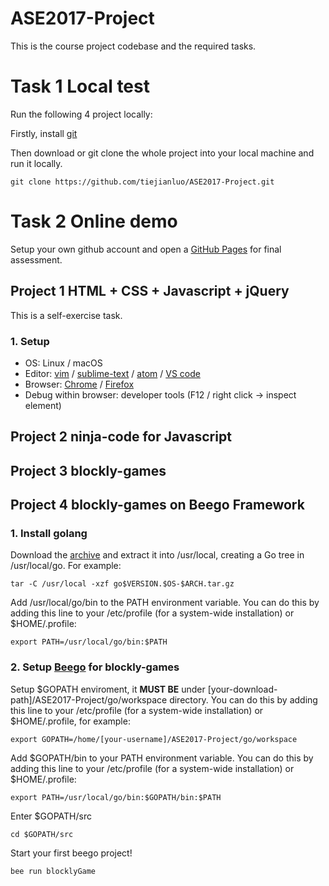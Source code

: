 # ASE2017-Project
This is the course project codebase and the required tasks.

# Task 1 Local test
Run the following 4 project locally:

Firstly, install [git](https://git-scm.com/downloads)

Then download or git clone the whole project into your local machine and run it locally.
```
git clone https://github.com/tiejianluo/ASE2017-Project.git
```

# Task 2 Online demo
Setup your own github account and open a [GitHub Pages](https://pages.github.com/) for final assessment.

## Project 1 HTML + CSS + Javascript + jQuery
This is a self-exercise task.
### 1. Setup 
* OS: Linux / macOS
* Editor: [vim](http://www.vim.org/download.php) / [sublime-text](http://www.sublimetext.com/3) / [atom](https://atom.io/) / [VS code](https://code.visualstudio.com)
* Browser: [Chrome](http://www.google.cn/chrome/browser/desktop) / [Firefox](http://www.firefox.com.cn)
* Debug within browser: developer tools (F12 / right click -> inspect element) 
## Project 2 ninja-code for Javascript
###
## Project 3 blockly-games

## Project 4 blockly-games on Beego Framework
### 1. Install golang
Download the [archive](https://golang.org/dl) and extract it into /usr/local, creating a Go tree in /usr/local/go. For example:
```
tar -C /usr/local -xzf go$VERSION.$OS-$ARCH.tar.gz
```
Add /usr/local/go/bin to the PATH environment variable. 
You can do this by adding this line to your /etc/profile (for a system-wide installation) or $HOME/.profile:
```
export PATH=/usr/local/go/bin:$PATH
```
### 2. Setup [Beego](https://beego.me/quickstart) for blockly-games
Setup $GOPATH enviroment, it **MUST BE** under [your-download-path]/ASE2017-Project/go/workspace directory. 
You can do this by adding this line to your /etc/profile (for a system-wide installation) or $HOME/.profile, for example:
```
export GOPATH=/home/[your-username]/ASE2017-Project/go/workspace
```
Add $GOPATH/bin to your PATH environment variable. 
You can do this by adding this line to your /etc/profile (for a system-wide installation) or $HOME/.profile:
```
export PATH=/usr/local/go/bin:$GOPATH/bin:$PATH
```
Enter $GOPATH/src 
```
cd $GOPATH/src
```
Start your first beego project!
```
bee run blocklyGame
```
